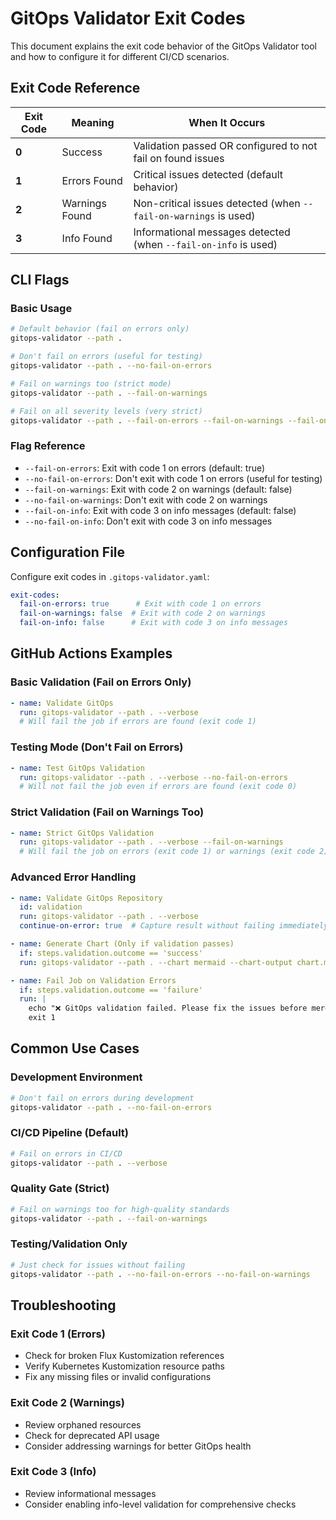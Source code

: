# GitOps Validator Exit Codes

This document explains the exit code behavior of the GitOps Validator tool and how to configure it for different CI/CD scenarios.

## Exit Code Reference

| Exit Code | Meaning | When It Occurs |
|-----------|---------|----------------|
| **0** | Success | Validation passed OR configured to not fail on found issues |
| **1** | Errors Found | Critical issues detected (default behavior) |
| **2** | Warnings Found | Non-critical issues detected (when `--fail-on-warnings` is used) |
| **3** | Info Found | Informational messages detected (when `--fail-on-info` is used) |

## CLI Flags

### Basic Usage
```bash
# Default behavior (fail on errors only)
gitops-validator --path .

# Don't fail on errors (useful for testing)
gitops-validator --path . --no-fail-on-errors

# Fail on warnings too (strict mode)
gitops-validator --path . --fail-on-warnings

# Fail on all severity levels (very strict)
gitops-validator --path . --fail-on-errors --fail-on-warnings --fail-on-info
```

### Flag Reference
- `--fail-on-errors`: Exit with code 1 on errors (default: true)
- `--no-fail-on-errors`: Don't exit with code 1 on errors (useful for testing)
- `--fail-on-warnings`: Exit with code 2 on warnings (default: false)
- `--no-fail-on-warnings`: Don't exit with code 2 on warnings
- `--fail-on-info`: Exit with code 3 on info messages (default: false)
- `--no-fail-on-info`: Don't exit with code 3 on info messages

## Configuration File

Configure exit codes in `.gitops-validator.yaml`:

```yaml
exit-codes:
  fail-on-errors: true      # Exit with code 1 on errors
  fail-on-warnings: false  # Exit with code 2 on warnings
  fail-on-info: false      # Exit with code 3 on info messages
```

## GitHub Actions Examples

### Basic Validation (Fail on Errors Only)
```yaml
- name: Validate GitOps
  run: gitops-validator --path . --verbose
  # Will fail the job if errors are found (exit code 1)
```

### Testing Mode (Don't Fail on Errors)
```yaml
- name: Test GitOps Validation
  run: gitops-validator --path . --verbose --no-fail-on-errors
  # Will not fail the job even if errors are found (exit code 0)
```

### Strict Validation (Fail on Warnings Too)
```yaml
- name: Strict GitOps Validation
  run: gitops-validator --path . --verbose --fail-on-warnings
  # Will fail the job on errors (exit code 1) or warnings (exit code 2)
```

### Advanced Error Handling
```yaml
- name: Validate GitOps Repository
  id: validation
  run: gitops-validator --path . --verbose
  continue-on-error: true  # Capture result without failing immediately

- name: Generate Chart (Only if validation passes)
  if: steps.validation.outcome == 'success'
  run: gitops-validator --path . --chart mermaid --chart-output chart.md

- name: Fail Job on Validation Errors
  if: steps.validation.outcome == 'failure'
  run: |
    echo "❌ GitOps validation failed. Please fix the issues before merging."
    exit 1
```

## Common Use Cases

### Development Environment
```bash
# Don't fail on errors during development
gitops-validator --path . --no-fail-on-errors
```

### CI/CD Pipeline (Default)
```bash
# Fail on errors in CI/CD
gitops-validator --path . --verbose
```

### Quality Gate (Strict)
```bash
# Fail on warnings too for high-quality standards
gitops-validator --path . --fail-on-warnings
```

### Testing/Validation Only
```bash
# Just check for issues without failing
gitops-validator --path . --no-fail-on-errors --no-fail-on-warnings
```

## Troubleshooting

### Exit Code 1 (Errors)
- Check for broken Flux Kustomization references
- Verify Kubernetes Kustomization resource paths
- Fix any missing files or invalid configurations

### Exit Code 2 (Warnings)
- Review orphaned resources
- Check for deprecated API usage
- Consider addressing warnings for better GitOps health

### Exit Code 3 (Info)
- Review informational messages
- Consider enabling info-level validation for comprehensive checks